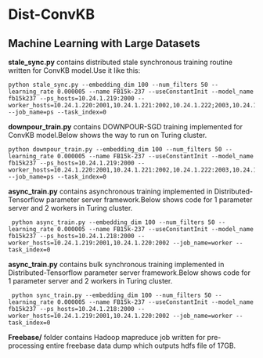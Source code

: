 # Dist-ConvKB
## Machine Learning with Large Datasets
**stale_sync.py** contains distributed stale synchronous training routine written for ConvKB model.Use it like this:
```
python stale_sync.py --embedding_dim 100 --num_filters 50 --learning_rate 0.000005 --name FB15k-237 --useConstantInit --model_name fb15k237 --ps_hosts=10.24.1.219:2000 --worker_hosts=10.24.1.220:2001,10.24.1.221:2002,10.24.1.222;2003,10.24.1.223:2004, --job_name=ps --task_index=0 
```

**downpour_train.py** contains DOWNPOUR-SGD training implemented for ConvKB model.Below shows the way to run on Turing cluster.
```
python downpour_train.py --embedding_dim 100 --num_filters 50 --learning_rate 0.000005 --name FB15k-237 --useConstantInit --model_name fb15k237 --ps_hosts=10.24.1.219:2000 --worker_hosts=10.24.1.220:2001,10.24.1.221:2002,10.24.1.222:2003,10.24.1.223:2004,10.24.1.224:2005 --job_name=ps --task_index=0
```

**async_train.py** contains asynchronous training implemented in Distributed-Tensorflow parameter server framework.Below shows code for 1 parameter server and 2 workers in Turing cluster.
```
 python async_train.py --embedding_dim 100 --num_filters 50 --learning_rate 0.000005 --name FB15k-237 --useConstantInit --model_name fb15k237 --ps_hosts=10.24.1.218:2000 --worker_hosts=10.24.1.219:2001,10.24.1.220:2002 --job_name=worker --task_index=0
```
**async_train.py** contains bulk synchronous training implemented in Distributed-Tensorflow parameter server framework.Below shows code for 1 parameter server and 2 workers in Turing cluster.
```
 python sync_train.py --embedding_dim 100 --num_filters 50 --learning_rate 0.000005 --name FB15k-237 --useConstantInit --model_name fb15k237 --ps_hosts=10.24.1.218:2000 --worker_hosts=10.24.1.219:2001,10.24.1.220:2002 --job_name=worker --task_index=0
 ```
**Freebase/** folder contains Hadoop mapreduce job written for pre-processing entire freebase data dump which outputs hdfs file of 17GB.
